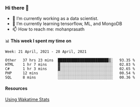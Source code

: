 ### Hi there 👋

- 🔭 I’m currently working as a data scientist.
- 🌱 I’m currently learning tensorflow, ML, and MongoDB
- 📫 How to reach me: mohanprasath

📊 **This week I spent my time on**
<!--START_SECTION:waka-->
```text
Week: 21 April, 2021 - 28 April, 2021

Other   37 hrs 23 mins  ███████████████████████▒░   93.35 % 
HTML    1 hr 7 mins     ▓░░░░░░░░░░░░░░░░░░░░░░░░   02.83 % 
C#      1 hr 3 mins     ▓░░░░░░░░░░░░░░░░░░░░░░░░   02.65 % 
PHP     12 mins         ░░░░░░░░░░░░░░░░░░░░░░░░░   00.54 % 
SQL     8 mins          ░░░░░░░░░░░░░░░░░░░░░░░░░   00.36 % 
```
<!--END_SECTION:waka-->

#### Resources
[Using Wakatime Stats](https://github.com/marketplace/actions/waka-readme)
